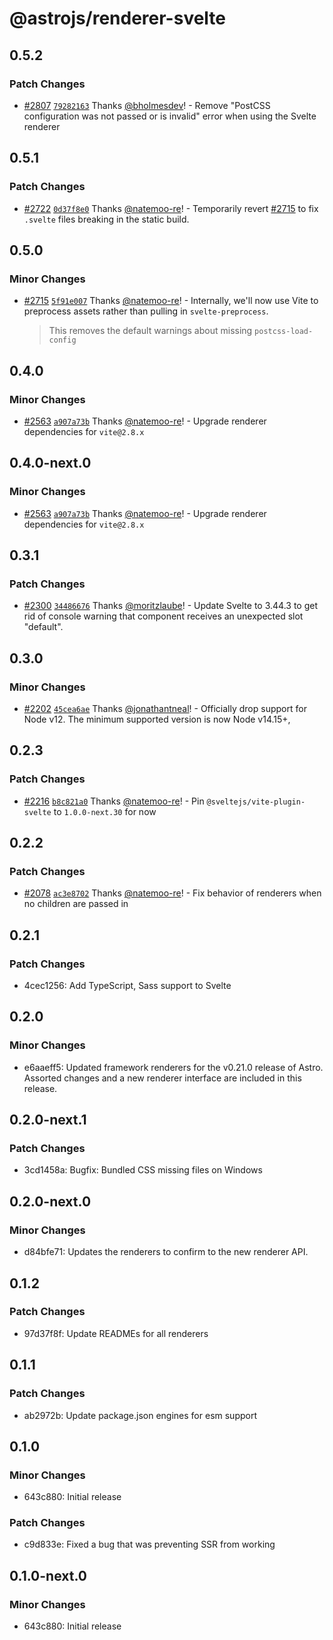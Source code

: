 # @astrojs/renderer-svelte

## 0.5.2

### Patch Changes

- [#2807](https://github.com/withastro/astro/pull/2807) [`79282163`](https://github.com/withastro/astro/commit/79282163e229bfe332b1221be3099f751b05807b) Thanks [@bholmesdev](https://github.com/bholmesdev)! - Remove "PostCSS configuration was not passed or is invalid" error when using the Svelte renderer

## 0.5.1

### Patch Changes

- [#2722](https://github.com/withastro/astro/pull/2722) [`0d37f8e0`](https://github.com/withastro/astro/commit/0d37f8e0a51ac7bcf9e108151828b733bbba6e94) Thanks [@natemoo-re](https://github.com/natemoo-re)! - Temporarily revert [#2715](https://github.com/withastro/astro/pull/2715) to fix `.svelte` files breaking in the static build.

## 0.5.0

### Minor Changes

- [#2715](https://github.com/withastro/astro/pull/2715) [`5f91e007`](https://github.com/withastro/astro/commit/5f91e007cbbb3a5ff7322964d811844b0921db61) Thanks [@natemoo-re](https://github.com/natemoo-re)! - Internally, we'll now use Vite to preprocess assets rather than pulling in `svelte-preprocess`.

  > This removes the default warnings about missing `postcss-load-config`

## 0.4.0

### Minor Changes

- [#2563](https://github.com/withastro/astro/pull/2563) [`a907a73b`](https://github.com/withastro/astro/commit/a907a73b8cd14726d158ea460932f9cd8891923a) Thanks [@natemoo-re](https://github.com/natemoo-re)! - Upgrade renderer dependencies for `vite@2.8.x`

## 0.4.0-next.0

### Minor Changes

- [#2563](https://github.com/withastro/astro/pull/2563) [`a907a73b`](https://github.com/withastro/astro/commit/a907a73b8cd14726d158ea460932f9cd8891923a) Thanks [@natemoo-re](https://github.com/natemoo-re)! - Upgrade renderer dependencies for `vite@2.8.x`

## 0.3.1

### Patch Changes

- [#2300](https://github.com/withastro/astro/pull/2300) [`34486676`](https://github.com/withastro/astro/commit/344866762c3a96b92bd754cf3706db73e2d74647) Thanks [@moritzlaube](https://github.com/moritzlaube)! - Update Svelte to 3.44.3 to get rid of console warning that component receives an unexpected slot "default".

## 0.3.0

### Minor Changes

- [#2202](https://github.com/withastro/astro/pull/2202) [`45cea6ae`](https://github.com/withastro/astro/commit/45cea6aec5a310fed4cb8da0d96670d6b99a2539) Thanks [@jonathantneal](https://github.com/jonathantneal)! - Officially drop support for Node v12. The minimum supported version is now Node v14.15+,

## 0.2.3

### Patch Changes

- [#2216](https://github.com/withastro/astro/pull/2216) [`b8c821a0`](https://github.com/withastro/astro/commit/b8c821a0743ed004691eae0eea471a368d2fa35f) Thanks [@natemoo-re](https://github.com/natemoo-re)! - Pin `@sveltejs/vite-plugin-svelte` to `1.0.0-next.30` for now

## 0.2.2

### Patch Changes

- [#2078](https://github.com/withastro/astro/pull/2078) [`ac3e8702`](https://github.com/withastro/astro/commit/ac3e870280e983a7977da79b6eec0568d38d8420) Thanks [@natemoo-re](https://github.com/natemoo-re)! - Fix behavior of renderers when no children are passed in

## 0.2.1

### Patch Changes

- 4cec1256: Add TypeScript, Sass support to Svelte

## 0.2.0

### Minor Changes

- e6aaeff5: Updated framework renderers for the v0.21.0 release of Astro. Assorted changes and a new renderer interface are included in this release.

## 0.2.0-next.1

### Patch Changes

- 3cd1458a: Bugfix: Bundled CSS missing files on Windows

## 0.2.0-next.0

### Minor Changes

- d84bfe71: Updates the renderers to confirm to the new renderer API.

## 0.1.2

### Patch Changes

- 97d37f8f: Update READMEs for all renderers

## 0.1.1

### Patch Changes

- ab2972b: Update package.json engines for esm support

## 0.1.0

### Minor Changes

- 643c880: Initial release

### Patch Changes

- c9d833e: Fixed a bug that was preventing SSR from working

## 0.1.0-next.0

### Minor Changes

- 643c880: Initial release
